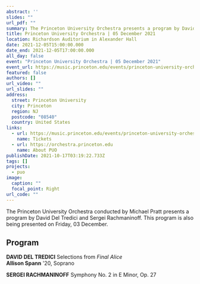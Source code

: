 ```yaml
---
abstract: ''
slides: ""
url_pdf: ""
summary: The Princeton University Orchestra presents a program by David Del Tredici and Sergei Rachmaninoff.
title: Princeton University Orchestra | 05 December 2021
location: Richardson Auditorium in Alexander Hall
date: 2021-12-05T15:00:00.000
date_end: 2021-12-05T17:00:00.000
all_day: false
event: "Princeton University Orchestra | 05 December 2021"
event_url: https://music.princeton.edu/events/princeton-university-orchestra-13
featured: false
authors: []
url_video: ""
url_slides: ""
address:
  street: Princeton University
  city: Princeton
  region: NJ
  postcode: "08540"
  country: United States
links:
  - url: https://music.princeton.edu/events/princeton-university-orchestra-12
    name: Tickets
  - url: https://orchestra.princeton.edu
    name: About PUO
publishDate: 2021-10-17T03:19:22.733Z
tags: []
projects:
  - puo
image:
  caption: ""
  focal_point: Right
url_code: ""
---
```

The Princeton University Orchestra conducted by Michael Pratt presents a program by David Del Tredici and Sergei Rachmaninoff. This program is also being presented on Friday, 03 December.

## Program
**DAVID DEL TREDICI** Selections from *Final Alice* <br> **Allison Spann** '20, Soprano

**SERGEI RACHMANINOFF** Symphony No. 2 in E Minor, Op. 27
